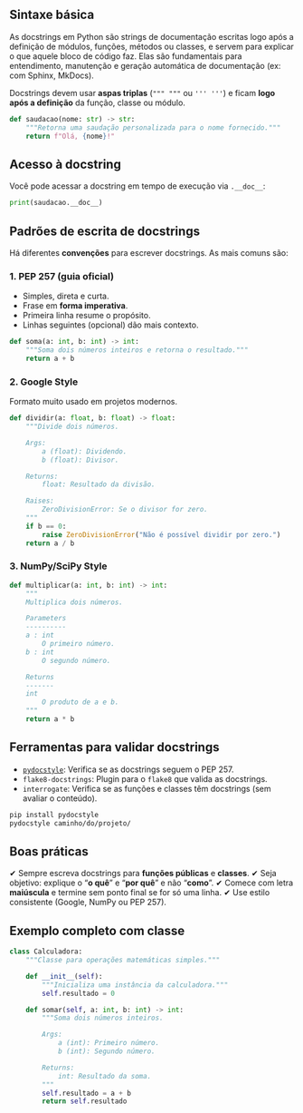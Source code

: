 ## Sintaxe básica
As docstrings em Python são strings de documentação escritas logo após a definição de módulos, funções, métodos ou classes, e servem para explicar o que aquele bloco de código faz. Elas são fundamentais para entendimento, manutenção e geração automática de documentação (ex: com Sphinx, MkDocs).

Docstrings devem usar **aspas triplas** (`""" """` ou `''' '''`) e ficam **logo após a definição** da função, classe ou módulo.
```python
def saudacao(nome: str) -> str:
    """Retorna uma saudação personalizada para o nome fornecido."""
    return f"Olá, {nome}!"
```

## Acesso à docstring
Você pode acessar a docstring em tempo de execução via `.__doc__`:
```python
print(saudacao.__doc__)
```

## Padrões de escrita de docstrings
Há diferentes **convenções** para escrever docstrings. As mais comuns são:

### 1. **PEP 257** (guia oficial)
* Simples, direta e curta.
* Frase em **forma imperativa**.
* Primeira linha resume o propósito.
* Linhas seguintes (opcional) dão mais contexto.
```python
def soma(a: int, b: int) -> int:
    """Soma dois números inteiros e retorna o resultado."""
    return a + b
```

### 2. **Google Style**
Formato muito usado em projetos modernos.
```python
def dividir(a: float, b: float) -> float:
    """Divide dois números.

    Args:
        a (float): Dividendo.
        b (float): Divisor.

    Returns:
        float: Resultado da divisão.

    Raises:
        ZeroDivisionError: Se o divisor for zero.
    """
    if b == 0:
        raise ZeroDivisionError("Não é possível dividir por zero.")
    return a / b
```

### 3. **NumPy/SciPy Style**
```python
def multiplicar(a: int, b: int) -> int:
    """
    Multiplica dois números.

    Parameters
    ----------
    a : int
        O primeiro número.
    b : int
        O segundo número.

    Returns
    -------
    int
        O produto de a e b.
    """
    return a * b
```

## Ferramentas para validar docstrings
* [`pydocstyle`](https://pypi.org/project/pydocstyle/): Verifica se as docstrings seguem o PEP 257.
* `flake8-docstrings`: Plugin para o `flake8` que valida as docstrings.
* `interrogate`: Verifica se as funções e classes têm docstrings (sem avaliar o conteúdo).
```bash
pip install pydocstyle
pydocstyle caminho/do/projeto/
```

## Boas práticas
✔ Sempre escreva docstrings para **funções públicas** e **classes**.
✔ Seja objetivo: explique o “**o quê**” e “**por quê**” e não “**como**”.
✔ Comece com letra **maiúscula** e termine sem ponto final se for só uma linha.
✔ Use estilo consistente (Google, NumPy ou PEP 257).

## Exemplo completo com classe
```python
class Calculadora:
    """Classe para operações matemáticas simples."""

    def __init__(self):
        """Inicializa uma instância da calculadora."""
        self.resultado = 0

    def somar(self, a: int, b: int) -> int:
        """Soma dois números inteiros.

        Args:
            a (int): Primeiro número.
            b (int): Segundo número.

        Returns:
            int: Resultado da soma.
        """
        self.resultado = a + b
        return self.resultado
```
